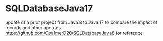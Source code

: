 # SQLDatabaseJava17
update of a prior project from Java 8 to Java 17 to compare the impact of records and other updates
https://github.com/CpalmerD20/SQLDatabaseJava8 for reference
